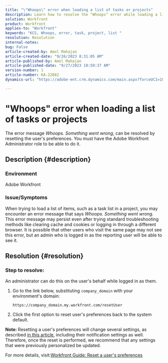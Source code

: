 ```yaml
---
title: "\"Whoops\" error when loading a list of tasks or projects"
description: Learn how to resolve the "Whoops" error while loading a list of tasks or projects in Adobe Workfront. Reset the user's preferences.
solution: Workfront
product: Workfront
applies-to: "Workfront"
keywords: "KCS, Whoops, error, task, project, list "
resolution: Resolution
internal-notes: 
bug: False
article-created-by: Amol Mahajan
article-created-date: "9/26/2023 8:31:05 AM"
article-published-by: Amol Mahajan
article-published-date: "9/27/2023 10:50:37 AM"
version-number: 1
article-number: KA-22882
dynamics-url: "https://adobe-ent.crm.dynamics.com/main.aspx?forceUCI=1&pagetype=entityrecord&etn=knowledgearticle&id=306dbe03-475c-ee11-be6f-6045bd006079"

---
```

# "Whoops" error when loading a list of tasks or projects


The error message *Whoops. Something went wrong*, can be resolved by resetting the user's preferences. You must have the Adobe Workfront Administrator role to be able to do it.

## Description {#description}


### <b>Environment</b>

Adobe Workfront

### <b>Issue/Symptoms</b>

When trying to load a list of items, such as a task list in a project, you may encounter an error message that says *Whoops. Something went wrong.* This error message may persist even after trying standard troubleshooting methods like clearing cache and cookies or logging in through a different browser. It is possible that other users who visit the same page may not see this error, but an admin who is logged in as the reporting user will be able to see it.


## Resolution {#resolution}


### Step to resolve:

An administrator can do this on the user's behalf while logged in as them.

1. Go to the link below, substituting `company_domain` with your environment's domain:

     `https://company_domain.my.workfront.com/resetUser`
2. Click the first option to reset user's preferences back to the system default.


<b>Note: </b>Resetting a user's preferences will change several settings, as described [in this article](https://experienceleague.adobe.com/docs/workfront/using/administration-and-setup/add-users/create-manage-users/reset-a-users-preferences.html), including their notification settings as well. Therefore, once the reset is performed, we recommend that any settings that were previously personalized be updated.

For more details, visit:[Workfront Guide: Reset a user's preferences](https://experienceleague.adobe.com/docs/workfront/using/administration-and-setup/add-users/create-manage-users/reset-a-users-preferences.html)
